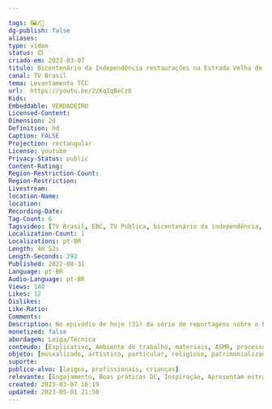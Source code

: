 ```yaml
---

tags: 🖼️/🎥️
dg-publish: false
aliases: 
type: video
status: 🟨️ 
criado-em: 2023-03-07
titulo: Bicentenário da Independência restaurações na Estrada Velha de Santos
canal: TV Brasil
tema: Levantamento TCC 
url:  https://youtu.be/2zKqIqBeCz8
Kids: 
Embeddable: VERDADEIRO
Licensed-Content: 
Dimension: 2d
Definition: hd
Caption: FALSE
Projection: rectangular
License: youtube
Privacy-Status: public
Content-Rating: 
Region-Restriction-Count: 
Region-Restriction: 
Livestream: 
location-Name: 
location: 
Recording-Date: 
Tag-Count: 6
Tagsvideo: [TV Brasil, EBC, TV Pública, bicentenário da independência, caminhos da independência, estrada velha de santos]
Localization-Count: 1
Localizations: pt-BR
Length: 4m 52s
Length-Seconds: 292
Published: 2022-08-31
Language: pt-BR
Audio-Language: pt-BR
Views: 140
Likes: 12
Dislikes: 
Like-Ratio: 
Comments: 
Description: No episódio de hoje (31) da série de reportagens sobre o Bicentenário da Independência, vamos te levar para o cenário por onde Dom Pedro, passou nos dias que antecederam o 7 de setembro de 1822. A Estrada Velha de Santos guarda os passos do então imperador do Brasil rumo ao país independente, tanto que o trajeto ficou conhecido como Caminho da Independência. E, neste ano, para o Bicentenário, monumentos lá construídos passam por restauro e preservam parte importante da história. Para assistir aos episódios anteriores, acesse Bicentenário Independência locais históricos. Bicentenário da Independência o futuro da relação Brasil e Portugal. Conheça a programação da sua TV Brasil. Siga a TV Brasil nas redes sociais Facebook -Twitter Instagram TikTok
monetized: false
abordagem: Leiga/Técnica
conteudo: [Explicativo, Ambiente de trabalho, materiais, ASMR, processos]
objeto: [musealizado, artístico, particular, religioso, patrimonializado, histórico]
suporte:
publico-alvo: [leigos, profissionais, crianças]
relevante: [Engajamento, Boas práticas DC, Inspiração, Apresentam estratégias de DC, Inovações, cibercultura]
created: 2023-03-07 16:19
updated: 2023-05-01 21:50
---
```

